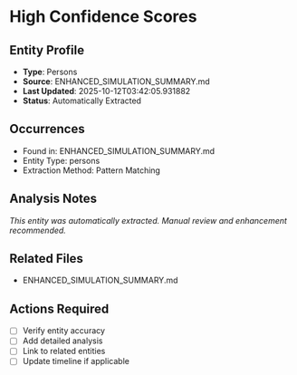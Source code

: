 # High Confidence Scores

## Entity Profile
- **Type**: Persons
- **Source**: ENHANCED_SIMULATION_SUMMARY.md
- **Last Updated**: 2025-10-12T03:42:05.931882
- **Status**: Automatically Extracted

## Occurrences
- Found in: ENHANCED_SIMULATION_SUMMARY.md
- Entity Type: persons
- Extraction Method: Pattern Matching

## Analysis Notes
*This entity was automatically extracted. Manual review and enhancement recommended.*

## Related Files
- ENHANCED_SIMULATION_SUMMARY.md

## Actions Required
- [ ] Verify entity accuracy
- [ ] Add detailed analysis
- [ ] Link to related entities
- [ ] Update timeline if applicable
